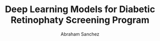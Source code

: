 ---
paperId: 2
author: Abraham Sanchez
publicationauthor: Sanchez, A.
title: Deep Learning Models for Diabetic Retinophaty Screening Program
pdf: Poster_Sanchez_Abraham.pdf
poster: --
alt: --
type: Poster
topic: FAT
link: --
conference: neurips
year: 2019
tags: neurips-2019
location: Vancouver, Canada
---